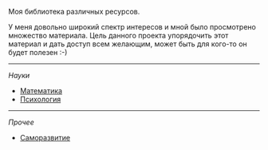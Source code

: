 Моя библиотека различных ресурсов.

У меня довольно широкий спектр интересов и мной было просмотрено множество материала. Цель данного проекта упорядочить этот материал и дать доступ всем желающим, может быть для кого-то он будет полезен :-) 

***

_Науки_

* [Математика](https://github.com/zaharPonimash/MyLibraryRus/wiki/%D0%9C%D0%B0%D1%82%D0%B5%D0%BC%D0%B0%D1%82%D0%B8%D0%BA%D0%B0)
* [Психология](https://github.com/zaharPonimash/MyLibraryRus/wiki/%D0%9F%D1%81%D0%B8%D1%85%D0%BE%D0%BB%D0%BE%D0%B3%D0%B8%D1%8F)

*** 

_Прочее_

* [Саморазвитие](https://github.com/zaharPonimash/MyLibraryRus/wiki/%D0%A1%D0%B0%D0%BC%D0%BE%D1%80%D0%B0%D0%B7%D0%B2%D0%B8%D1%82%D0%B8%D0%B5)
